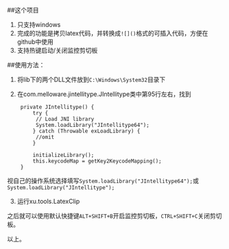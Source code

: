 ##这个项目

1. 只支持windows
2. 完成的功能是拷贝latex代码，并转换成`![]()`格式的可插入代码，方便在github中使用
3. 支持热键启动/关闭监控剪切板

##使用方法：

1. 将lib下的两个DLL文件放到`C:\Windows\System32`目录下
2. 在com.melloware.jintellitype.JIntellitype类中第95行左右，找到

		private JIntellitype() {
			try {
			 // Load JNI library
			 System.loadLibrary("JIntellitype64");
			} catch (Throwable exLoadLibrary) {
			 //omit
			}
			
			initializeLibrary();
			this.keycodeMap = getKey2KeycodeMapping();
		}
视自己的操作系统选择填写`System.loadLibrary("JIntellitype64");`或`System.loadLibrary("JIntellitype");`

3. 运行xu.tools.LatexClip

之后就可以使用默认快捷键`ALT+SHIFT+B`开启监控剪切板，`CTRL+SHIFT+C`关闭剪切板。

以上。